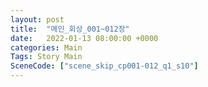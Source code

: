 ```yaml
---
layout: post
title:  "메인_회상_001~012장"
date:   2022-01-13 08:00:00 +0000
categories: Main
Tags: Story Main
SceneCode: ["scene_skip_cp001-012_q1_s10"]
---
```


